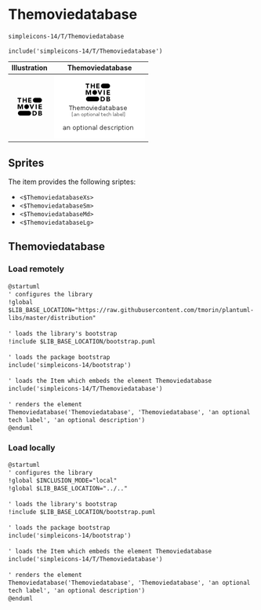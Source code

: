 # Themoviedatabase


```text
simpleicons-14/T/Themoviedatabase
```

```text
include('simpleicons-14/T/Themoviedatabase')
```



| Illustration | Themoviedatabase |
| :---: | :---: |
| ![illustration for Illustration](../../simpleicons-14/T/Themoviedatabase.png) | ![illustration for Themoviedatabase](../../simpleicons-14/T/Themoviedatabase.Local.png) |



## Sprites
The item provides the following sriptes:

- `<$ThemoviedatabaseXs>`
- `<$ThemoviedatabaseSm>`
- `<$ThemoviedatabaseMd>`
- `<$ThemoviedatabaseLg>`





## Themoviedatabase

### Load remotely
```plantuml
@startuml
' configures the library
!global $LIB_BASE_LOCATION="https://raw.githubusercontent.com/tmorin/plantuml-libs/master/distribution"

' loads the library's bootstrap
!include $LIB_BASE_LOCATION/bootstrap.puml

' loads the package bootstrap
include('simpleicons-14/bootstrap')

' loads the Item which embeds the element Themoviedatabase
include('simpleicons-14/T/Themoviedatabase')

' renders the element
Themoviedatabase('Themoviedatabase', 'Themoviedatabase', 'an optional tech label', 'an optional description')
@enduml
```

### Load locally
```plantuml
@startuml
' configures the library
!global $INCLUSION_MODE="local"
!global $LIB_BASE_LOCATION="../.."

' loads the library's bootstrap
!include $LIB_BASE_LOCATION/bootstrap.puml

' loads the package bootstrap
include('simpleicons-14/bootstrap')

' loads the Item which embeds the element Themoviedatabase
include('simpleicons-14/T/Themoviedatabase')

' renders the element
Themoviedatabase('Themoviedatabase', 'Themoviedatabase', 'an optional tech label', 'an optional description')
@enduml
```

